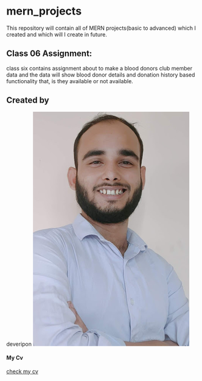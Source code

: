 # mern_projects

This repository will contain all of MERN projects(basic to advanced) which I created and which will I create in future.

## Class 06 Assignment:

class six contains assignment about to make a blood donors club member data and the data will show blood donor details and donation history based functionality that, is they available or not available.

## Created by

deveripon
![Alt Text](https://raw.githubusercontent.com/Deveripon/mern_assignments/main/image.png)

#### My Cv

[check my cv](https://drive.google.com/file/d/13ooGG3uZ7Bf_2Ux4XLFta8_hVTdjwEd1/view?usp=drive_link)
